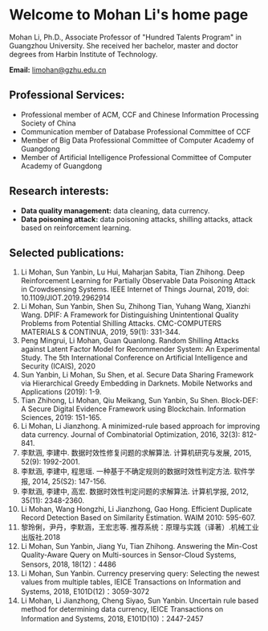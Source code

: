 # Welcome to Mohan Li's home page

Mohan Li, Ph.D., Associate Professor of "Hundred Talents Program" in Guangzhou University. 
She received her bachelor, master and doctor degrees from Harbin Institute of Technology.

**Email:** limohan@gzhu.edu.cn

## Professional Services:
- Professional member of ACM, CCF and Chinese Information Processing Society of China
- Communication member of Database Professional Committee of CCF
- Member of Big Data Professional Committee of Computer Academy of Guangdong
- Member of Artificial Intelligence Professional Committee of Computer Academy of Guangdong

## Research interests:
- **Data quality management:** data cleaning, data currency.
- **Data poisoning attack:** data poisoning attacks, shilling attacks, attack based on reinforcement learning.

## Selected publications:
1. Li Mohan, Sun Yanbin, Lu Hui, Maharjan Sabita, Tian Zhihong. Deep Reinforcement Learning for Partially Observable Data Poisoning Attack in Crowdsensing Systems. IEEE Internet of Things Journal, 2019, doi: 10.1109/JIOT.2019.2962914
2. Li Mohan, Sun Yanbin, Shen Su, Zhihong Tian, Yuhang Wang, Xianzhi Wang. DPIF: A Framework for Distinguishing Unintentional Quality Problems from Potential Shilling Attacks. CMC-COMPUTERS MATERIALS & CONTINUA, 2019, 59(1): 331-344.
3. Peng Mingrui, Li Mohan, Guan Quanlong. Random Shilling Attacks against Latent Factor Model for Recommender System: An Experimental Study. The 5th International Conference on Artificial Intelligence and Security (ICAIS), 2020
4. Sun Yanbin, Li Mohan, Su Shen, et al. Secure Data Sharing Framework via Hierarchical Greedy Embedding in Darknets. Mobile Networks and Applications (2019): 1-9.
5. Tian Zhihong, Li Mohan, Qiu Meikang, Sun Yanbin, Su Shen. Block-DEF: A Secure Digital Evidence Framework using Blockchain. Information Sciences, 2019: 151-165.
6. Li Mohan, Li Jianzhong. A minimized-rule based approach for improving data currency. Journal of Combinatorial Optimization, 2016, 32(3): 812-841. 
7. 李默涵, 李建中. 数据时效性修复问题的求解算法. 计算机研究与发展, 2015, 52(9): 1992-2001.
8. 李默涵, 李建中, 程思瑶. 一种基于不确定规则的数据时效性判定方法. 软件学报, 2014, 25(S2): 147-156. 
9. 李默涵, 李建中, 高宏. 数据时效性判定问题的求解算法. 计算机学报, 2012, 35(11): 2348-2360.
10. Li Mohan, Wang Hongzhi, Li Jianzhong, Gao Hong. Efficient Duplicate Record Detection Based on Similarity Estimation. WAIM 2010: 595-607.
11. 黎玲俐，尹丹，李默涵，王宏志等. 推荐系统：原理与实践（译著）.机械工业出版社.2018
12. Li Mohan, Sun Yanbin, Jiang Yu, Tian Zhihong. Answering the Min-Cost Quality-Aware Query on Multi-sources in Sensor-Cloud Systems, Sensors, 2018, 18(12)：4486
13. Li Mohan, Sun Yanbin. Currency preserving query: Selecting the newest values from multiple tables, IEICE Transactions on Information and Systems, 2018, E101D(12)：3059-3072
14. Li Mohan, Li Jianzhong, Cheng Siyao, Sun Yanbin. Uncertain rule based method for determining data currency, IEICE Transactions on Information and Systems, 2018, E101D(10)：2447-2457

